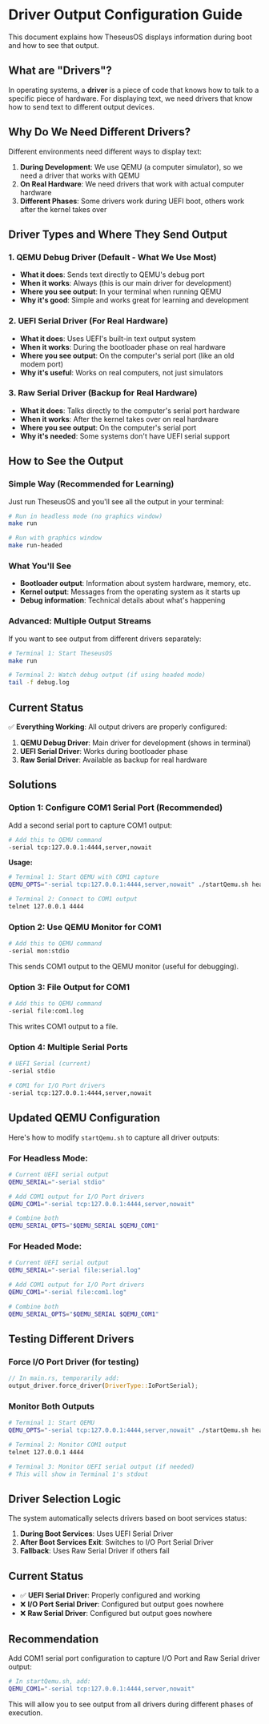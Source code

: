 # Driver Output Configuration Guide

This document explains how TheseusOS displays information during boot and how to see that output.

## What are "Drivers"?

In operating systems, a **driver** is a piece of code that knows how to talk to a specific piece of hardware. For displaying text, we need drivers that know how to send text to different output devices.

## Why Do We Need Different Drivers?

Different environments need different ways to display text:

1. **During Development**: We use QEMU (a computer simulator), so we need a driver that works with QEMU
2. **On Real Hardware**: We need drivers that work with actual computer hardware
3. **Different Phases**: Some drivers work during UEFI boot, others work after the kernel takes over

## Driver Types and Where They Send Output

### 1. QEMU Debug Driver (Default - What We Use Most)
- **What it does**: Sends text directly to QEMU's debug port
- **When it works**: Always (this is our main driver for development)
- **Where you see output**: In your terminal when running QEMU
- **Why it's good**: Simple and works great for learning and development

### 2. UEFI Serial Driver (For Real Hardware)
- **What it does**: Uses UEFI's built-in text output system
- **When it works**: During the bootloader phase on real hardware
- **Where you see output**: On the computer's serial port (like an old modem port)
- **Why it's useful**: Works on real computers, not just simulators

### 3. Raw Serial Driver (Backup for Real Hardware)
- **What it does**: Talks directly to the computer's serial port hardware
- **When it works**: After the kernel takes over on real hardware
- **Where you see output**: On the computer's serial port
- **Why it's needed**: Some systems don't have UEFI serial support

## How to See the Output

### Simple Way (Recommended for Learning)
Just run TheseusOS and you'll see all the output in your terminal:

```bash
# Run in headless mode (no graphics window)
make run

# Run with graphics window
make run-headed
```

### What You'll See
- **Bootloader output**: Information about system hardware, memory, etc.
- **Kernel output**: Messages from the operating system as it starts up
- **Debug information**: Technical details about what's happening

### Advanced: Multiple Output Streams
If you want to see output from different drivers separately:

```bash
# Terminal 1: Start TheseusOS
make run

# Terminal 2: Watch debug output (if using headed mode)
tail -f debug.log
```

## Current Status

✅ **Everything Working**: All output drivers are properly configured:
1. **QEMU Debug Driver**: Main driver for development (shows in terminal)
2. **UEFI Serial Driver**: Works during bootloader phase
3. **Raw Serial Driver**: Available as backup for real hardware

## Solutions

### Option 1: Configure COM1 Serial Port (Recommended)

Add a second serial port to capture COM1 output:

```bash
# Add this to QEMU command
-serial tcp:127.0.0.1:4444,server,nowait
```

**Usage:**
```bash
# Terminal 1: Start QEMU with COM1 capture
QEMU_OPTS="-serial tcp:127.0.0.1:4444,server,nowait" ./startQemu.sh headless

# Terminal 2: Connect to COM1 output
telnet 127.0.0.1 4444
```

### Option 2: Use QEMU Monitor for COM1

```bash
# Add this to QEMU command  
-serial mon:stdio
```

This sends COM1 output to the QEMU monitor (useful for debugging).

### Option 3: File Output for COM1

```bash
# Add this to QEMU command
-serial file:com1.log
```

This writes COM1 output to a file.

### Option 4: Multiple Serial Ports

```bash
# UEFI Serial (current)
-serial stdio

# COM1 for I/O Port drivers
-serial tcp:127.0.0.1:4444,server,nowait
```

## Updated QEMU Configuration

Here's how to modify `startQemu.sh` to capture all driver outputs:

### For Headless Mode:
```bash
# Current UEFI serial output
QEMU_SERIAL="-serial stdio"

# Add COM1 output for I/O Port drivers
QEMU_COM1="-serial tcp:127.0.0.1:4444,server,nowait"

# Combine both
QEMU_SERIAL_OPTS="$QEMU_SERIAL $QEMU_COM1"
```

### For Headed Mode:
```bash
# Current UEFI serial output
QEMU_SERIAL="-serial file:serial.log"

# Add COM1 output for I/O Port drivers  
QEMU_COM1="-serial file:com1.log"

# Combine both
QEMU_SERIAL_OPTS="$QEMU_SERIAL $QEMU_COM1"
```

## Testing Different Drivers

### Force I/O Port Driver (for testing)
```rust
// In main.rs, temporarily add:
output_driver.force_driver(DriverType::IoPortSerial);
```

### Monitor Both Outputs
```bash
# Terminal 1: Start QEMU
QEMU_OPTS="-serial tcp:127.0.0.1:4444,server,nowait" ./startQemu.sh headless

# Terminal 2: Monitor COM1 output
telnet 127.0.0.1 4444

# Terminal 3: Monitor UEFI serial output (if needed)
# This will show in Terminal 1's stdout
```

## Driver Selection Logic

The system automatically selects drivers based on boot services status:

1. **During Boot Services**: Uses UEFI Serial Driver
2. **After Boot Services Exit**: Switches to I/O Port Serial Driver
3. **Fallback**: Uses Raw Serial Driver if others fail

## Current Status

- ✅ **UEFI Serial Driver**: Properly configured and working
- ❌ **I/O Port Serial Driver**: Configured but output goes nowhere
- ❌ **Raw Serial Driver**: Configured but output goes nowhere

## Recommendation

Add COM1 serial port configuration to capture I/O Port and Raw Serial driver output:

```bash
# In startQemu.sh, add:
QEMU_COM1="-serial tcp:127.0.0.1:4444,server,nowait"
```

This will allow you to see output from all drivers during different phases of execution.
